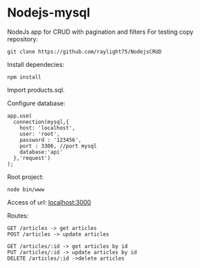 # Nodejs-mysql

NodeJs app for CRUD with pagination and filters
For testing copy repository:
```
git clone https://github.com/raylight75/NodejsCRUD
```
Install dependecies:
```
npm install
```

Import products.sql.

Configure database:
```
app.use(
  connection(mysql,{
    host: 'localhost',
    user: 'root',
    password : '123456',
    port : 3306, //port mysql
    database:'api'
  },'request')
);
```
Root project:
```
node bin/www
```

Access of url:
[localhost:3000](http://localhost:3000)

Routes:
```
GET /articles -> get articles
POST /articles -> update articles

GET /articles/:id -> get articles by id
PUT /articles/:id -> update articles by id
DELETE /articles/:id ->delete articles
```
